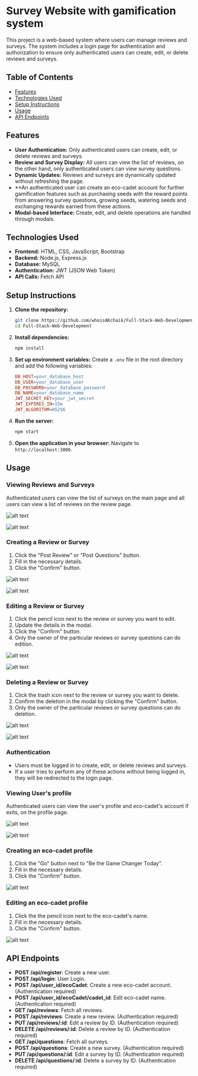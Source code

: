 # Survey Website with gamification system

This project is a web-based system where users can manage reviews and surveys. The system includes a login page for authentication and authorization to ensure only authenticated users can create, edit, or delete reviews and surveys.

## Table of Contents

- [Features](#features)
- [Technologies Used](#technologies-used)
- [Setup Instructions](#setup-instructions)
- [Usage](#usage)
- [API Endpoints](#api-endpoints)

## Features

- **User Authentication:** Only authenticated users can create, edit, or delete reviews and surveys.
- **Review and Survey Display:** All users can view the list of reviews, on the other hand, only authenticated users can view survey questions.
- **Dynamic Updates:** Reviews and surveys are dynamically updated without refreshing the page.
- **An authenticated user can create an eco-cadet account for further gamification features such as purchasing seeds with the reward points from answering survey questions,     growing seeds, watering seeds and exchanging rewards earned from these actions. 
- **Modal-based Interface:** Create, edit, and delete operations are handled through modals.

## Technologies Used

- **Frontend:** HTML, CSS, JavaScript, Bootstrap
- **Backend:** Node.js, Express.js
- **Database:** MySQL
- **Authentication:** JWT (JSON Web Token)
- **API Calls:** Fetch API

## Setup Instructions

1. **Clone the repository:**
    ```bash
    git clone https://github.com/whoisAKchaik/Full-Stack-Web-Development.git
    cd Full-Stack-Web-Development
    ```

2. **Install dependencies:**
    ```bash
    npm install
    ```

3. **Set up environment variables:** Create a `.env` file in the root directory and add the following variables:
    ```makefile
    DB_HOST=your_database_host
    DB_USER=your_database_user
    DB_PASSWORD=your_database_password
    DB_NAME=your_database_name
    JWT_SECRET_KEY=your_jwt_secret
    JWT_EXPIRES_IN=15m
    JWT_ALGORITHM=HS256
    ```

4. **Run the server:**
    ```bash
    npm start
    ```

5. **Open the application in your browser:** Navigate to `http://localhost:3000`.

## Usage

### Viewing Reviews and Surveys

Authenticated users can view the list of surveys on the main page and all users can view a list of reviews on the review page.

![alt text](image.png)

![alt text](image-1.png)


### Creating a Review or Survey

1. Click the "Post Review" or "Post Questions" button.
2. Fill in the necessary details.
3. Click the "Confirm" button.

![alt text](image-2.png)

![alt text](image-3.png)


### Editing a Review or Survey

1. Click the pencil icon next to the review or survey you want to edit.
2. Update the details in the modal.
3. Click the "Confirm" button.
4. Only the owner of the particular reviews or survey questions can do edition.

![alt text](image-4.png)

![alt text](image-5.png)


### Deleting a Review or Survey

1. Click the trash icon next to the review or survey you want to delete.
2. Confirm the deletion in the modal by clicking the "Confirm" button.
3. Only the owner of the particular reviews or survey questions can do deletion.

![alt text](image-6.png)

![alt text](image-7.png)

### Authentication

- Users must be logged in to create, edit, or delete reviews and surveys.
- If a user tries to perform any of these actions without being logged in, they will be redirected to the login page.

### Viewing User's profile

Authenticated users can view the user's profile and eco-cadet's account if exits, on the profile page.

![alt text](image-8.png)

![alt text](image-9.png)

### Creating an eco-cadet profile

1. Click the "Go" button next to "Be the Game Changer Today".
2. Fill in the necessary details.
3. Click the "Confirm" button.

![alt text](image-10.png)

### Editing an eco-cadet profile

1. Click the the pencil icon next to the eco-cadet's name.
2. Fill in the necessary details.
3. Click the "Confirm" button.

![alt text](image-11.png)

## API Endpoints

- **POST /api/register**: Create a new user.
- **POST /api/login**: User Login.
- **POST /api/user_id/ecoCadet**: Create a new eco-cadet account. (Authentication required)
- **POST /api/user_id/ecoCadet/cadet_id**: Edit eco-cadet name. (Authentication required)
- **GET /api/reviews**: Fetch all reviews.
- **POST /api/reviews**: Create a new review. (Authentication required)
- **PUT /api/reviews/:id**: Edit a review by ID. (Authentication required)
- **DELETE /api/reviews/:id**: Delete a review by ID. (Authentication required)
- **GET /api/questions**: Fetch all surveys.
- **POST /api/questions**: Create a new survey. (Authentication required)
- **PUT /api/questions/:id**: Edit a survey by ID. (Authentication required)
- **DELETE /api/questions/:id**: Delete a survey by ID. (Authentication required)






